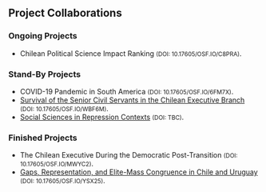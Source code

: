 ## Project Collaborations

### Ongoing Projects 
- Chilean Political Science Impact Ranking <small>(DOI: 10.17605/OSF.IO/C8PRA)</small>.

### Stand-By Projects
- COVID-19 Pandemic in South America <small>(DOI: 10.17605/OSF.IO/6FM7X)</small>.
- [Survival of the Senior Civil Servants in the Chilean Executive Branch](survival-civil-servants.md) <small>(DOI: 10.17605/OSF.IO/WBF6M)</small>.
- [Social Sciences in Repression Contexts](social-sciences-in-repression.md) <small>(DOI: TBC)</small>.

### Finished Projects
- The Chilean Executive During the Democratic Post-Transition <small>(DOI: 10.17605/OSF.IO/MWYC2)</small>.
- [Gaps, Representation, and Elite-Mass Congruence in Chile and Uruguay](elite-mass-congruence.md) <small>(DOI: 10.17605/OSF.IO/YSX25)</small>.
